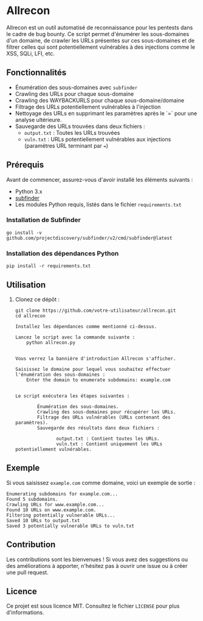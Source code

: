<!DOCTYPE html>
<html lang="fr">
<head>
    <meta charset="UTF-8">
    <meta name="viewport" content="width=device-width, initial-scale=1.0">
</head>
<body>

<h1>Allrecon</h1>

<p>Allrecon est un outil automatisé de reconnaissance pour les pentests dans le cadre de bug bounty. Ce script permet d'énumérer les sous-domaines d'un domaine, de crawler les URLs présentes sur ces sous-domaines et de filtrer celles qui sont potentiellement vulnérables à des injections comme le XSS, SQLi, LFI, etc.</p>

<h2>Fonctionnalités</h2>
<ul>
    <li>Énumération des sous-domaines avec <code>subfinder</code></li>
    <li>Crawling des URLs pour chaque sous-domaine</li>
    <li>Crawling des WAYBACKURLS pour chaque sous-domaine/domaine</li>
    <li>Filtrage des URLs potentiellement vulnérables à l'injection</li>
    <li>Nettoyage des URLs en supprimant les paramètres après le `=` pour une analyse ultérieure.</li>
    <li>Sauvegarde des URLs trouvées dans deux fichiers :
        <ul>
            <li><code>output.txt</code> : Toutes les URLs trouvées</li>
            <li><code>vuln.txt</code> : URLs potentiellement vulnérables aux injections (paramètres URL terminant par <code>=</code>)</li>
        </ul>
    </li>
</ul>

<h2>Prérequis</h2>

<p>Avant de commencer, assurez-vous d'avoir installé les éléments suivants :</p>
<ul>
    <li>Python 3.x</li>
    <li><a href="https://github.com/projectdiscovery/subfinder">subfinder</a></li>
    <li>Les modules Python requis, listés dans le fichier <code>requirements.txt</code></li>
</ul>

<h3>Installation de Subfinder</h3>

<pre><code>go install -v github.com/projectdiscovery/subfinder/v2/cmd/subfinder@latest</code></pre>

<h3>Installation des dépendances Python</h3>

<pre><code>pip install -r requirements.txt</code></pre>

<h2>Utilisation</h2>

<ol>
    <li>Clonez ce dépôt :
        <pre><code>git clone https://github.com/votre-utilisateur/allrecon.git
cd allrecon</code></pre>
    </li>

    Installez les dépendances comme mentionné ci-dessus.

    Lancez le script avec la commande suivante :
        python allrecon.py
    

    Vous verrez la bannière d'introduction Allrecon s'afficher.

    Saisissez le domaine pour lequel vous souhaitez effectuer l'énumération des sous-domaines :
        Enter the domain to enumerate subdomains: example.com
    

    Le script exécutera les étapes suivantes :
        
            Énumération des sous-domaines.
            Crawling des sous-domaines pour récupérer les URLs.
            Filtrage des URLs vulnérables (URLs contenant des paramètres).
            Sauvegarde des résultats dans deux fichiers :
                
                   output.txt : Contient toutes les URLs.
                   vuln.txt : Contient uniquement les URLs potentiellement vulnérables.
               
            
        
    
</ol>

<h2>Exemple</h2>

<p>Si vous saisissez <code>example.com</code> comme domaine, voici un exemple de sortie :</p>

<pre><code>Enumerating subdomains for example.com...
Found 5 subdomains.
Crawling URLs for www.example.com...
Found 10 URLs on www.example.com.
Filtering potentially vulnerable URLs...
Saved 10 URLs to output.txt
Saved 3 potentially vulnerable URLs to vuln.txt</code></pre>

<h2>Contribution</h2>

<p>Les contributions sont les bienvenues ! Si vous avez des suggestions ou des améliorations à apporter, n'hésitez pas à ouvrir une issue ou à créer une pull request.</p>

<h2>Licence</h2>

<p>Ce projet est sous licence MIT. Consultez le fichier <code>LICENSE</code> pour plus d'informations.</p>

</body>
</html>
